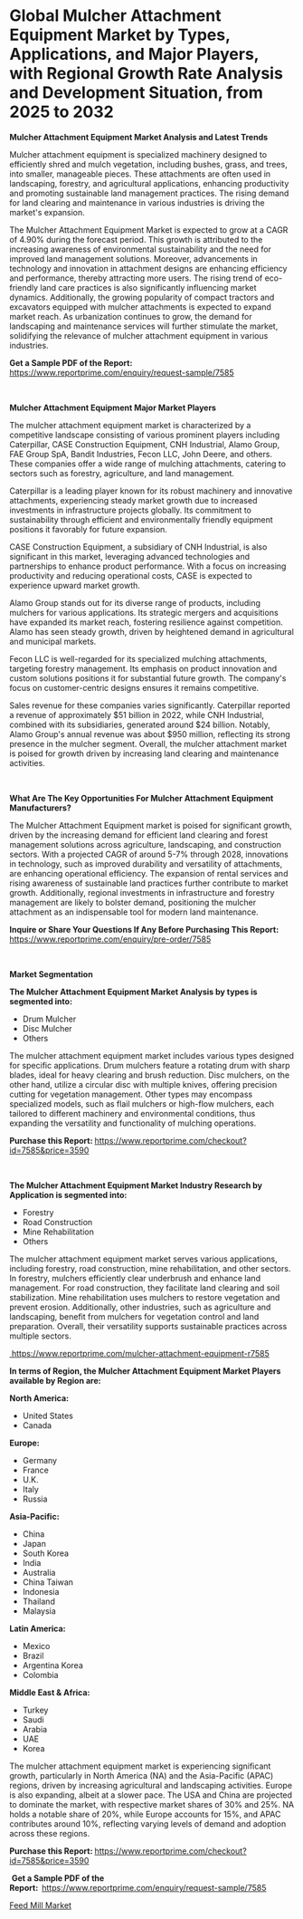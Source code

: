 <p><h1>Global Mulcher Attachment Equipment Market by Types, Applications, and Major Players, with Regional Growth Rate Analysis and Development Situation, from 2025 to 2032</h1></p><p><strong>Mulcher Attachment Equipment Market Analysis and Latest Trends</strong></p>
<p><p>Mulcher attachment equipment is specialized machinery designed to efficiently shred and mulch vegetation, including bushes, grass, and trees, into smaller, manageable pieces. These attachments are often used in landscaping, forestry, and agricultural applications, enhancing productivity and promoting sustainable land management practices. The rising demand for land clearing and maintenance in various industries is driving the market's expansion.</p><p>The Mulcher Attachment Equipment Market is expected to grow at a CAGR of 4.90% during the forecast period. This growth is attributed to the increasing awareness of environmental sustainability and the need for improved land management solutions. Moreover, advancements in technology and innovation in attachment designs are enhancing efficiency and performance, thereby attracting more users. The rising trend of eco-friendly land care practices is also significantly influencing market dynamics. Additionally, the growing popularity of compact tractors and excavators equipped with mulcher attachments is expected to expand market reach. As urbanization continues to grow, the demand for landscaping and maintenance services will further stimulate the market, solidifying the relevance of mulcher attachment equipment in various industries.</p></p>
<p><strong>Get a Sample PDF of the Report:&nbsp;</strong> <a href="https://www.reportprime.com/enquiry/request-sample/7585?utm_campaign=3054&utm_medium=2&utm_source=Github&utm_content=ia&utm_term=19032025&utm_id=mulcher-attachment-equipment">https://www.reportprime.com/enquiry/request-sample/7585</a></p>
<p>&nbsp;</p>
<p><strong>Mulcher Attachment Equipment Major Market Players</strong></p>
<p><p>The mulcher attachment equipment market is characterized by a competitive landscape consisting of various prominent players including Caterpillar, CASE Construction Equipment, CNH Industrial, Alamo Group, FAE Group SpA, Bandit Industries, Fecon LLC, John Deere, and others. These companies offer a wide range of mulching attachments, catering to sectors such as forestry, agriculture, and land management.</p><p>Caterpillar is a leading player known for its robust machinery and innovative attachments, experiencing steady market growth due to increased investments in infrastructure projects globally. Its commitment to sustainability through efficient and environmentally friendly equipment positions it favorably for future expansion.</p><p>CASE Construction Equipment, a subsidiary of CNH Industrial, is also significant in this market, leveraging advanced technologies and partnerships to enhance product performance. With a focus on increasing productivity and reducing operational costs, CASE is expected to experience upward market growth.</p><p>Alamo Group stands out for its diverse range of products, including mulchers for various applications. Its strategic mergers and acquisitions have expanded its market reach, fostering resilience against competition. Alamo has seen steady growth, driven by heightened demand in agricultural and municipal markets.</p><p>Fecon LLC is well-regarded for its specialized mulching attachments, targeting forestry management. Its emphasis on product innovation and custom solutions positions it for substantial future growth. The company's focus on customer-centric designs ensures it remains competitive.</p><p>Sales revenue for these companies varies significantly. Caterpillar reported a revenue of approximately $51 billion in 2022, while CNH Industrial, combined with its subsidiaries, generated around $24 billion. Notably, Alamo Group's annual revenue was about $950 million, reflecting its strong presence in the mulcher segment. Overall, the mulcher attachment market is poised for growth driven by increasing land clearing and maintenance activities.</p></p>
<p>&nbsp;</p>
<p><strong>What Are The Key Opportunities For Mulcher Attachment Equipment Manufacturers?</strong></p>
<p><p>The Mulcher Attachment Equipment market is poised for significant growth, driven by the increasing demand for efficient land clearing and forest management solutions across agriculture, landscaping, and construction sectors. With a projected CAGR of around 5-7% through 2028, innovations in technology, such as improved durability and versatility of attachments, are enhancing operational efficiency. The expansion of rental services and rising awareness of sustainable land practices further contribute to market growth. Additionally, regional investments in infrastructure and forestry management are likely to bolster demand, positioning the mulcher attachment as an indispensable tool for modern land maintenance.</p></p>
<p><strong>Inquire or Share Your Questions If Any Before Purchasing This Report:</strong> <a href="https://www.reportprime.com/enquiry/pre-order/7585?utm_campaign=3054&utm_medium=2&utm_source=Github&utm_content=ia&utm_term=19032025&utm_id=mulcher-attachment-equipment">https://www.reportprime.com/enquiry/pre-order/7585</a></p>
<p>&nbsp;</p>
<p><strong>Market Segmentation</strong></p>
<p><strong>The Mulcher Attachment Equipment Market Analysis by types is segmented into:</strong></p>
<p><ul><li>Drum Mulcher</li><li>Disc Mulcher</li><li>Others</li></ul></p>
<p><p>The mulcher attachment equipment market includes various types designed for specific applications. Drum mulchers feature a rotating drum with sharp blades, ideal for heavy clearing and brush reduction. Disc mulchers, on the other hand, utilize a circular disc with multiple knives, offering precision cutting for vegetation management. Other types may encompass specialized models, such as flail mulchers or high-flow mulchers, each tailored to different machinery and environmental conditions, thus expanding the versatility and functionality of mulching operations.</p></p>
<p><strong>Purchase this Report:&nbsp;</strong><a href="https://www.reportprime.com/checkout?id=7585&price=3590&utm_campaign=3054&utm_medium=2&utm_source=Github&utm_content=ia&utm_term=19032025&utm_id=mulcher-attachment-equipment">https://www.reportprime.com/checkout?id=7585&price=3590</a></p>
<p>&nbsp;</p>
<p><strong>The Mulcher Attachment Equipment Market Industry Research by Application is segmented into:</strong></p>
<p><ul><li>Forestry</li><li>Road Construction</li><li>Mine Rehabilitation</li><li>Others</li></ul></p>
<p><p>The mulcher attachment equipment market serves various applications, including forestry, road construction, mine rehabilitation, and other sectors. In forestry, mulchers efficiently clear underbrush and enhance land management. For road construction, they facilitate land clearing and soil stabilization. Mine rehabilitation uses mulchers to restore vegetation and prevent erosion. Additionally, other industries, such as agriculture and landscaping, benefit from mulchers for vegetation control and land preparation. Overall, their versatility supports sustainable practices across multiple sectors.</p></p>
<p><a href="https://www.reportprime.com/mulcher-attachment-equipment-r7585?utm_campaign=3054&utm_medium=2&utm_source=Github&utm_content=ia&utm_term=19032025&utm_id=mulcher-attachment-equipment">&nbsp;https://www.reportprime.com/mulcher-attachment-equipment-r7585</a></p>
<p><strong>In terms of Region, the Mulcher Attachment Equipment Market Players available by Region are:</strong></p>
<p>
    <p> <strong> North America: </strong>
        <ul>
            <li>United States</li>
            <li>Canada</li>
        </ul>
        </p> 
    <p> <strong> Europe: </strong>
        <ul>
            <li>Germany</li>
            <li>France</li>
            <li>U.K.</li>
            <li>Italy</li>
            <li>Russia</li>
        </ul>
        </p> 
    <p> <strong> Asia-Pacific: </strong>
        <ul>
            <li>China</li>
            <li>Japan</li>
            <li>South Korea</li>
            <li>India</li>
            <li>Australia</li>
            <li>China Taiwan</li>
            <li>Indonesia</li>
            <li>Thailand</li>
            <li>Malaysia</li>
        </ul>
        </p> 
    <p> <strong> Latin America: </strong>
        <ul>
            <li>Mexico</li>
            <li>Brazil</li>
            <li>Argentina Korea</li>
            <li>Colombia</li>
        </ul>
        </p> 
    <p> <strong> Middle East & Africa: </strong>
        <ul>
            <li>Turkey</li>
            <li>Saudi</li>
            <li>Arabia</li>
            <li>UAE</li>
            <li>Korea</li>
        </ul>
    </p>
    </p>
<p><p>The mulcher attachment equipment market is experiencing significant growth, particularly in North America (NA) and the Asia-Pacific (APAC) regions, driven by increasing agricultural and landscaping activities. Europe is also expanding, albeit at a slower pace. The USA and China are projected to dominate the market, with respective market shares of 30% and 25%. NA holds a notable share of 20%, while Europe accounts for 15%, and APAC contributes around 10%, reflecting varying levels of demand and adoption across these regions.</p></p>
<p><strong>Purchase this Report: </strong><a href="https://www.reportprime.com/checkout?id=7585&price=3590&utm_campaign=3054&utm_medium=2&utm_source=Github&utm_content=ia&utm_term=19032025&utm_id=mulcher-attachment-equipment">https://www.reportprime.com/checkout?id=7585&price=3590</a></p>
<p>&nbsp;<strong>Get a Sample PDF of the Report:&nbsp;&nbsp;</strong><a href="https://www.reportprime.com/enquiry/request-sample/7585?utm_campaign=3054&utm_medium=2&utm_source=Github&utm_content=ia&utm_term=19032025&utm_id=mulcher-attachment-equipment">https://www.reportprime.com/enquiry/request-sample/7585</a></p>
<p><strong></strong></p>
<p><p><a href="https://github.com/ifsahvadenah/Market-Research-Report-List-1/blob/main/feed-mill-market.md?utm_campaign=3054&utm_medium=2&utm_source=Github&utm_content=ia&utm_term=19032025&utm_id=mulcher-attachment-equipment">Feed Mill Market</a></p></p>